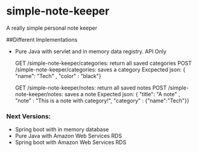 # simple-note-keeper
A really simple personal note keeper

##Different Implementations

* Pure Java with servlet and in memory data registry. API Only
	
	GET /simple-note-keeper/categories: return all saved categories
	POST /simple-note-keeper/categories: saves a category
		Excpected json: { "name": "Tech" ,  "color" : "black"}
	
	GET /simple-note-keeper/notes: return all saved notes
	POST /simple-note-keeper/notes: saves a note
		Expected json: { "title": "A note" ,  "note" : "This is a note with category!", "category" : {"name":"Tech"}}

### Next Versions:
- Spring boot with in memory database
- Pure Java with Amazon Web Services RDS
- Spring boot with Amazon Web Services RDS